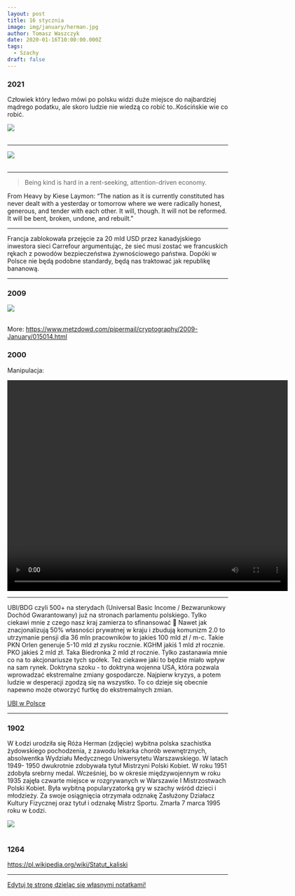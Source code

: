 ```yaml
---
layout: post
title: 16 stycznia
image: img/january/herman.jpg
author: Tomasz Waszczyk
date: 2020-01-16T10:00:00.000Z
tags:
  - Szachy
draft: false
---
```


### 2021

Człowiek który ledwo mówi po polsku widzi duże miejsce do najbardziej mądrego podatku, ale skoro ludzie nie wiedzą co robić to..Kościńskie wie co robić.

<img src="./img/january/koscinski.jpeg"><br><br>

---

<img src="./img/january/zdziczeniepolityczne.jpeg"><br><br>

---

> Being kind is hard in a rent-seeking, attention-driven economy.

From Heavy by Kiese Laymon: “The nation as it is currently constituted has never dealt with a yesterday or tomorrow where we were radically honest, generous, and tender with each other. It will, though. It will not be reformed. It will be bent, broken, undone, and rebuilt.”

---

Francja zablokowała przejęcie za 20 mld USD przez kanadyjskiego inwestora sieci Carrefour argumentując, że sieć musi zostać we francuskich rękach z powodów bezpieczeństwa żywnościowego państwa. Dopóki w Polsce nie będą podobne standardy, będą nas traktować jak republikę bananową.

---

### 2009

<img src="./img/january/bitcoin01.png"><br><br>

More: https://www.metzdowd.com/pipermail/cryptography/2009-January/015014.html

### 2000

Manipulacja:

<video width="640" height="480" controls>
  <source src="./movies/january/janowski.mp4" type="video/mp4">
Your browser does not support the video tag.
</video>

---

UBI/BDG czyli 500+ na sterydach (Universal Basic Income / Bezwarunkowy Dochód Gwarantowany) już na stronach parlamentu polskiego. Tylko ciekawi mnie z czego nasz kraj zamierza to sfinansować 🧐
Nawet jak znacjonalizują 50% własności prywatnej w kraju i zbudują komunizm 2.0 to utrzymanie pensji dla 36 mln pracowników to jakieś 100 mld zł / m-c. 
Takie PKN Orlen generuje 5-10 mld zł zysku rocznie. KGHM jakiś 1 mld zł rocznie. PKO jakieś 2 mld zł. Taka Biedronka 2 mld zł rocznie. Tylko zastanawia mnie co na to akcjonariusze tych spółek. Też ciekawe jaki to będzie miało wpływ na sam rynek.
Doktryna szoku - to doktryna wojenna USA, która pozwala wprowadzać ekstremalne zmiany gospodarcze. Najpierw kryzys, a potem ludzie w desperacji zgodzą się na wszystko.
To co dzieje się obecnie napewno może otworzyć furtkę do ekstremalnych zmian.

<a href="./documents/january/ubi-polska.pdf" target="_blank">UBI w Polsce</a>

---

### 1902

W Łodzi urodziła się Róża Herman (zdjęcie) wybitna polska szachistka żydowskiego pochodzenia, z zawodu lekarka chorób wewnętrznych, absolwentka Wydziału Medycznego Uniwersytetu Warszawskiego.
W latach 1949- 1950 dwukrotnie zdobywała tytuł Mistrzyni Polski Kobiet. W roku 1951 zdobyła srebrny medal. Wcześniej, bo w okresie międzywojennym w roku 1935 zajęła czwarte miejsce w rozgrywanych w Warszawie I Mistrzostwach Polski Kobiet. Była wybitną popularyzatorką gry w szachy wśród dzieci i młodzieży. Za swoje osiągnięcia otrzymała odznakę Zasłużony Działacz Kultury Fizycznej oraz tytuł i odznakę Mistrz Sportu.
Zmarła 7 marca 1995 roku w Łodzi.

<img src="./img/january/herman.jpg"/><br><br>

### 1264

https://pl.wikipedia.org/wiki/Statut_kaliski

---

<a href="https://github.com/TomaszWaszczyk/historia.waszczyk.com/edit/master/src/content/january-16.md" target="_blank">Edytuj tę stronę dzieląc się własnymi notatkami!</a>

